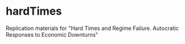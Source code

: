 # hardTimes
Replication materials for "Hard Times and Regime Failure. Autocratic Responses to Economic Downturns"
